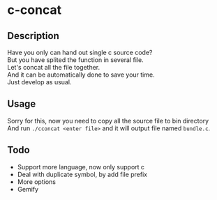 c-concat
========

## Description ##
Have you only can hand out single c source code?  
But you have splited the function in several file.  
Let's concat all the file together.  
And it can be automatically done to save your time.  
Just develop as usual.  

## Usage ##
Sorry for this, now you need to copy all the source file to bin directory  
And run `./cconcat <enter file>` and it will output file named `bundle.c`.

## Todo ##
- Support more language, now only support c
- Deal with duplicate symbol, by add file prefix
- More options
- Gemify
